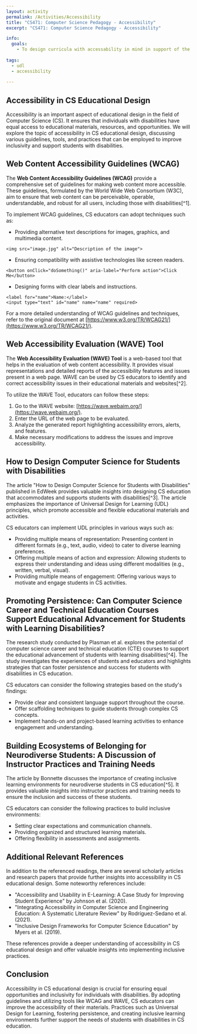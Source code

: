 ```yaml
---
layout: activity
permalink: /Activities/Accessibility
title: "CS471: Computer Science Pedagogy - Accessibility"
excerpt: "CS471: Computer Science Pedagogy - Accessibility"

info:
  goals: 
    - To design curricula with accessability in mind in support of the UDL philosophy
        
tags:
  - udl
  - accessibility
  
---
```


## Accessibility in CS Educational Design

Accessibility is an important aspect of educational design in the field of Computer Science (CS). It ensures that individuals with disabilities have equal access to educational materials, resources, and opportunities. We will explore the topic of accessibility in CS educational design, discussing various guidelines, tools, and practices that can be employed to improve inclusivity and support students with disabilities.

## Web Content Accessibility Guidelines (WCAG)

The **Web Content Accessibility Guidelines (WCAG)** provide a comprehensive set of guidelines for making web content more accessible. These guidelines, formulated by the World Wide Web Consortium (W3C), aim to ensure that web content can be perceivable, operable, understandable, and robust for all users, including those with disabilities[^1].

To implement WCAG guidelines, CS educators can adopt techniques such as:

- Providing alternative text descriptions for images, graphics, and multimedia content.
```
<img src="image.jpg" alt="Description of the image">
```

- Ensuring compatibility with assistive technologies like screen readers.
```
<button onClick="doSomething()" aria-label="Perform action">Click Me</button>
```

- Designing forms with clear labels and instructions.
```
<label for="name">Name:</label>
<input type="text" id="name" name="name" required>
```

For a more detailed understanding of WCAG guidelines and techniques, refer to the original document at [https://www.w3.org/TR/WCAG21/](https://www.w3.org/TR/WCAG21/).

## Web Accessibility Evaluation (WAVE) Tool

The **Web Accessibility Evaluation (WAVE) Tool** is a web-based tool that helps in the evaluation of web content accessibility. It provides visual representations and detailed reports of the accessibility features and issues present in a web page. WAVE can be used by CS educators to identify and correct accessibility issues in their educational materials and websites[^2].

To utilize the WAVE Tool, educators can follow these steps:

1. Go to the WAVE website: [https://wave.webaim.org/](https://wave.webaim.org/).
2. Enter the URL of the web page to be evaluated.
3. Analyze the generated report highlighting accessibility errors, alerts, and features.
4. Make necessary modifications to address the issues and improve accessibility.

## How to Design Computer Science for Students with Disabilities

The article "How to Design Computer Science for Students with Disabilities" published in EdWeek provides valuable insights into designing CS education that accommodates and supports students with disabilities[^3]. The article emphasizes the importance of Universal Design for Learning (UDL) principles, which promote accessible and flexible educational materials and activities.

CS educators can implement UDL principles in various ways such as:

- Providing multiple means of representation: Presenting content in different formats (e.g., text, audio, video) to cater to diverse learning preferences.
- Offering multiple means of action and expression: Allowing students to express their understanding and ideas using different modalities (e.g., written, verbal, visual).
- Providing multiple means of engagement: Offering various ways to motivate and engage students in CS activities.

## Promoting Persistence: Can Computer Science Career and Technical Education Courses Support Educational Advancement for Students with Learning Disabilities?

The research study conducted by Plasman et al. explores the potential of computer science career and technical education (CTE) courses to support the educational advancement of students with learning disabilities[^4]. The study investigates the experiences of students and educators and highlights strategies that can foster persistence and success for students with disabilities in CS education.

CS educators can consider the following strategies based on the study's findings:

- Provide clear and consistent language support throughout the course.
- Offer scaffolding techniques to guide students through complex CS concepts.
- Implement hands-on and project-based learning activities to enhance engagement and understanding.

## Building Ecosystems of Belonging for Neurodiverse Students: A Discussion of Instructor Practices and Training Needs

The article by Bonnette discusses the importance of creating inclusive learning environments for neurodiverse students in CS education[^5]. It provides valuable insights into instructor practices and training needs to ensure the inclusion and success of these students.

CS educators can consider the following practices to build inclusive environments:

- Setting clear expectations and communication channels.
- Providing organized and structured learning materials.
- Offering flexibility in assessments and assignments.

## Additional Relevant References

In addition to the referenced readings, there are several scholarly articles and research papers that provide further insights into accessibility in CS educational design. Some noteworthy references include:

- "Accessibility and Usability in E-Learning: A Case Study for Improving Student Experience" by Johnson et al. (2020).
- "Integrating Accessibility in Computer Science and Engineering Education: A Systematic Literature Review" by Rodríguez-Sedano et al. (2021).
- "Inclusive Design Frameworks for Computer Science Education" by Myers et al. (2019).

These references provide a deeper understanding of accessibility in CS educational design and offer valuable insights into implementing inclusive practices.

## Conclusion

Accessibility in CS educational design is crucial for ensuring equal opportunities and inclusivity for individuals with disabilities. By adopting guidelines and utilizing tools like WCAG and WAVE, CS educators can improve the accessibility of their materials. Practices such as Universal Design for Learning, fostering persistence, and creating inclusive learning environments further support the needs of students with disabilities in CS education.